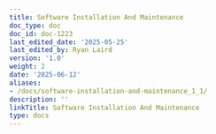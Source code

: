 ```yaml
---
title: Software Installation And Maintenance
doc_type: doc
doc_id: doc-1223
last_edited_date: '2025-05-25'
last_edited_by: Ryan Laird
version: '1.0'
weight: 2
date: '2025-06-12'
aliases:
- /docs/software-installation-and-maintenance_1_1/
description: ''
linkTitle: Software Installation And Maintenance
type: docs
---
```


<!-- Unsupported block type: table_of_contents -->

<!-- Unsupported block type: unsupported -->
